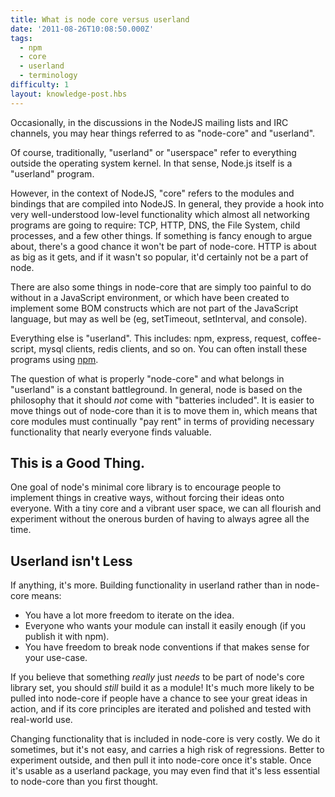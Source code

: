 ```yaml
---
title: What is node core versus userland
date: '2011-08-26T10:08:50.000Z'
tags:
  - npm
  - core
  - userland
  - terminology
difficulty: 1
layout: knowledge-post.hbs
---
```


Occasionally, in the discussions in the NodeJS mailing lists and IRC channels, you may hear things referred to as "node-core" and "userland".

Of course, traditionally, "userland" or "userspace" refer to everything outside the operating system kernel. In that sense, Node.js itself is a "userland" program.

However, in the context of NodeJS, "core" refers to the modules and bindings that are compiled into NodeJS. In general, they provide a hook into very well-understood low-level functionality which almost all networking programs are going to require: TCP, HTTP, DNS, the File System, child processes, and a few other things. If something is fancy enough to argue about, there's a good chance it won't be part of node-core. HTTP is about as big as it gets, and if it wasn't so popular, it'd certainly not be a part of node.

There are also some things in node-core that are simply too painful to do without in a JavaScript environment, or which have been created to implement some BOM constructs which are not part of the JavaScript language, but may as well be (eg, setTimeout, setInterval, and console).

Everything else is "userland". This includes: npm, express, request, coffee-script, mysql clients, redis clients, and so on. You can often install these programs using [npm](http://npmjs.org/).

The question of what is properly "node-core" and what belongs in "userland" is a constant battleground. In general, node is based on the philosophy that it should *not* come with "batteries included". It is easier to move things out of node-core than it is to move them in, which means that core modules must continually "pay rent" in terms of providing necessary functionality that nearly everyone finds valuable.

## This is a Good Thing.

One goal of node's minimal core library is to encourage people to implement things in creative ways, without forcing their ideas onto everyone. With a tiny core and a vibrant user space, we can all flourish and experiment without the onerous burden of having to always agree all the time.

## Userland isn't Less

If anything, it's more. Building functionality in userland rather than in node-core means:

* You have a lot more freedom to iterate on the idea.
* Everyone who wants your module can install it easily enough (if you publish it with npm).
* You have freedom to break node conventions if that makes sense for your use-case.

If you believe that something *really* just *needs* to be part of node's core library set, you should *still* build it as a module! It's much more likely to be pulled into node-core if people have a chance to see your great ideas in action, and if its core principles are iterated and polished and tested with real-world use.

Changing functionality that is included in node-core is very costly. We do it sometimes, but it's not easy, and carries a high risk of regressions. Better to experiment outside, and then pull it into node-core once it's stable. Once it's usable as a userland package, you may even find that it's less essential to node-core than you first thought.
